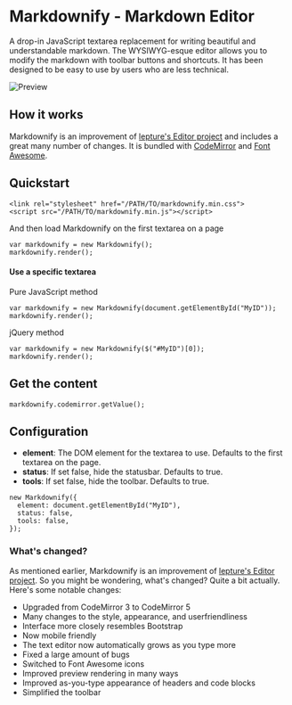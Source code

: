 # Markdownify - Markdown Editor
A drop-in JavaScript textarea replacement for writing beautiful and understandable markdown. The WYSIWYG-esque editor allows you to modify the markdown with toolbar buttons and shortcuts. It has been designed to be easy to use by users who are less technical.

![Preview](http://i.imgur.com/l5antiW.png)

## How it works
Markdownify is an improvement of [lepture's Editor project](https://github.com/lepture/editor) and includes a great many number of changes. It is bundled with [CodeMirror](https://github.com/codemirror/codemirror) and [Font Awesome](http://fortawesome.github.io/Font-Awesome/).

## Quickstart

```
<link rel="stylesheet" href="/PATH/TO/markdownify.min.css">
<script src="/PATH/TO/markdownify.min.js"></script>
```

And then load Markdownify on the first textarea on a page

```
var markdownify = new Markdownify();
markdownify.render();
```

#### Use a specific textarea

Pure JavaScript method

```
var markdownify = new Markdownify(document.getElementById("MyID"));
markdownify.render();
```

jQuery method

```
var markdownify = new Markdownify($("#MyID")[0]);
markdownify.render();
```

## Get the content

```
markdownify.codemirror.getValue();
```

## Configuration

- **element**: The DOM element for the textarea to use. Defaults to the first textarea on the page.
- **status**: If set false, hide the statusbar. Defaults to true.
- **tools**: If set false, hide the toolbar. Defaults to true.

```
new Markdownify({
  element: document.getElementById("MyID"),
  status: false,
  tools: false,
});
```

### What's changed?
As mentioned earlier, Markdownify is an improvement of [lepture's Editor project](https://github.com/lepture/editor). So you might be wondering, what's changed? Quite a bit actually. Here's some notable changes:

- Upgraded from CodeMirror 3 to CodeMirror 5
- Many changes to the style, appearance, and userfriendliness
- Interface more closely resembles Bootstrap
- Now mobile friendly
- The text editor now automatically grows as you type more
- Fixed a large amount of bugs
- Switched to Font Awesome icons
- Improved preview rendering in many ways
- Improved as-you-type appearance of headers and code blocks
- Simplified the toolbar
